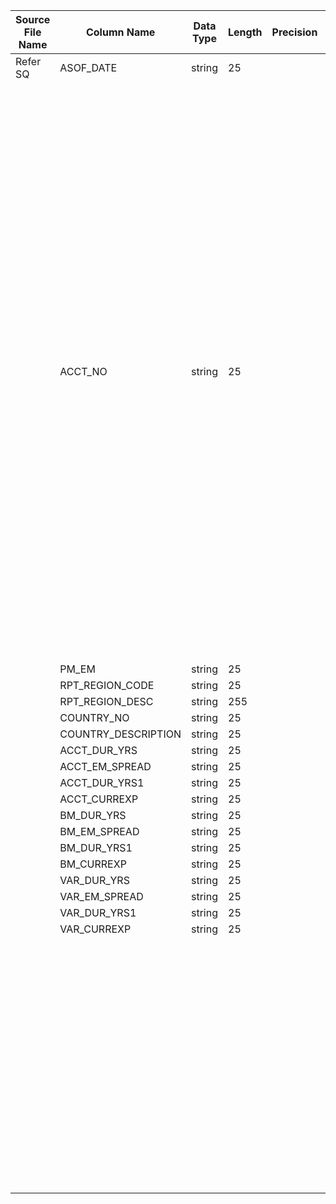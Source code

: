 |	Source File Name	|	Column Name	|	Data Type	|	Length	|	Precision	|	Nullable	|	PK	|	BK	|		|		|		|		|	Target Table Name	|	Column Name	|	Data Type	|	Length	|	Nullable	|	PK	|
|	---	|	---	|	---	|	---	|	---	|	---	|	---	|	---	|	---	|	---	|	---	|	---	|	---	|	---	|	---	|	---	|	---	|	---	|
|	Refer SQ	|	ASOF_DATE	|	string	|	25	|		|		|		|		|		|		|		|	If record already present then update the recpord	|		|		|		|		|		|		|
|		|	ACCT_NO	|	string	|	25	|		|		|		|		|		|	"//:LKP.LKP_FND_COMPST_KEY(ACCT_NO)<br><br>Tabke Name:HDM.PIMCO_ACCOUNT_REFERENCE<br>Condition: PMC_ACCT_NBR = PMC_ACCT_NBR_IN<br>output COlumn: FUND_COMPST_KEY<br><br>//:LKP.LKP_PMC_REG_KEY(TO_INTEGER(RPT_REGION_CODE),<br>TO_INTEGER( COUNTRY_NO))<br><br>Override Query : SELECT PIMCO_REGION.PMC_REG_KEY AS PMC_REG_KEY,<br>         NVL(PIMCO_REGION.REG_CD,0)    AS REG_CD,<br>         NVL(PIMCO_REGION.CRTY_ID,0)   AS CRTY_ID<br>    FROM HDM.PIMCO_REGION<br>   WHERE     PIMCO_REGION.CURR_ROW_FLG = 'Y'<br>GROUP BY PIMCO_REGION.PMC_REG_KEY, PIMCO_REGION.REG_CD, PIMCO_REGION.CRTY_ID<br>Condition:  REG_CD = REG_CD_IN AND CRTY_ID = CRTY_ID_IN<br>output COlumn: PMC_REG_KEY<br><br><br>//:LKP.LKP_DAY_KEY(TO_DATE(ASOF_DATE,'MM/DD/YYYY'))<br><br>Table Name : HDM.CALENDAR<br>Condition: CAL_DAY = CAL_DAY_in<br>Ouput Column: DAY_KEY"	|	"Override Query : SELECT HDM.PIMCO_COUNTRY_BREAKOUT.CRTY_BRK_OUT_KEY as CRTY_BRK_OUT_KEY, HDM.PIMCO_COUNTRY_BREAKOUT.ACCT_EXT_DUR_YR as ACCT_EXT_DUR_YR, HDM.PIMCO_COUNTRY_BREAKOUT.ACCT_EXT_EM_SPRD as ACCT_EXT_EM_SPRD, HDM.PIMCO_COUNTRY_BREAKOUT.ACCT_LOC_DUR_YR as ACCT_LOC_DUR_YR, HDM.PIMCO_COUNTRY_BREAKOUT.ACCT_CURR_EXPSR as ACCT_CURR_EXPSR, HDM.PIMCO_COUNTRY_BREAKOUT.BMK_EXT_DUR_YR as BMK_EXT_DUR_YR, HDM.PIMCO_COUNTRY_BREAKOUT.BMK_EXT_EM_SPRD as BMK_EXT_EM_SPRD, HDM.PIMCO_COUNTRY_BREAKOUT.BMK_LOC_DUR_YR as BMK_LOC_DUR_YR, HDM.PIMCO_COUNTRY_BREAKOUT.BMK_CURR_EXPSR as BMK_CURR_EXPSR, HDM.PIMCO_COUNTRY_BREAKOUT.VAR_EXT_DUR_YR as VAR_EXT_DUR_YR, HDM.PIMCO_COUNTRY_BREAKOUT.VAR_EXT_EM_SPRD as VAR_EXT_EM_SPRD, HDM.PIMCO_COUNTRY_BREAKOUT.VAR_LOC_DUR_YR as VAR_LOC_DUR_YR, HDM.PIMCO_COUNTRY_BREAKOUT.VAR_CURR_EXPSR as VAR_CURR_EXPSR, HDM.PIMCO_COUNTRY_BREAKOUT.CURR_ROW_FLG as CURR_ROW_FLG, HDM.PIMCO_COUNTRY_BREAKOUT.ROW_STRT_DTTM as ROW_STRT_DTTM, HDM.PIMCO_COUNTRY_BREAKOUT.FUND_COMPST_KEY as FUND_COMPST_KEY, HDM.PIMCO_COUNTRY_BREAKOUT.PMC_REG_KEY as PMC_REG_KEY, HDM.PIMCO_COUNTRY_BREAKOUT.DAY_KEY as DAY_KEY FROM HDM.PIMCO_COUNTRY_BREAKOUT<br>WHERE HDM.PIMCO_COUNTRY_BREAKOUT.CURR_ROW_FLG = 'Y'<br><br>COndition: FUND_COMPST_KEY = FUND_COMPST_KEY_in AND PMC_REG_KEY = PMC_REG_KEY_in AND DAY_KEY = DAY_KEY_in<br><br>Output COlumn: CRTY_BRK_OUT_KEY"	|	If record already present then update the recpord	|	PIMCO_COUNTRY_BREAKOUT	|	CRTY_BRK_OUT_KEY	|	"number(p,s)"	|	10	|		|		|
|		|	PM_EM	|	string	|	25	|		|		|		|		|		|	as per aboe lookup	|		|		|	PIMCO_COUNTRY_BREAKOUT	|	FUND_COMPST_KEY	|	"number(p,s)"	|	10	|		|		|
|		|	RPT_REGION_CODE	|	string	|	25	|		|		|		|		|		|	as per aboe lookup	|		|		|	PIMCO_COUNTRY_BREAKOUT	|	PMC_REG_KEY	|	"number(p,s)"	|	10	|		|		|
|		|	RPT_REGION_DESC	|	string	|	255	|		|		|		|		|		|	as per aboe lookup	|		|		|	PIMCO_COUNTRY_BREAKOUT	|	DAY_KEY	|	"number(p,s)"	|	10	|		|		|
|		|	COUNTRY_NO	|	string	|	25	|		|		|		|		|	TO_DECIMAL(ACCT_DUR_YRS_in)	|		|		|	TO_DECIMAL(ACCT_DUR_YRS_in)	|	PIMCO_COUNTRY_BREAKOUT	|	ACCT_EXT_DUR_YR	|	number	|	15	|		|		|
|		|	COUNTRY_DESCRIPTION	|	string	|	25	|		|		|		|		|	TO_DECIMAL(ACCT_EM_SPREAD_in)	|		|		|	TO_DECIMAL(ACCT_EM_SPREAD_in)	|	PIMCO_COUNTRY_BREAKOUT	|	ACCT_EXT_EM_SPRD	|	number	|	15	|		|		|
|		|	ACCT_DUR_YRS	|	string	|	25	|		|		|		|		|	TO_DECIMAL(ACCT_DUR_YRS1_in)	|		|		|	TO_DECIMAL(ACCT_DUR_YRS1_in)	|	PIMCO_COUNTRY_BREAKOUT	|	ACCT_LOC_DUR_YR	|	number	|	15	|		|		|
|		|	ACCT_EM_SPREAD	|	string	|	25	|		|		|		|		|	TO_DECIMAL(ACCT_CURREXP_in)/100	|		|		|	TO_DECIMAL(ACCT_CURREXP_in)/100	|	PIMCO_COUNTRY_BREAKOUT	|	ACCT_CURR_EXPSR	|	number	|	15	|		|		|
|		|	ACCT_DUR_YRS1	|	string	|	25	|		|		|		|		|	TO_DECIMAL(BM_DUR_YRS_in)	|		|		|	TO_DECIMAL(BM_DUR_YRS_in)	|	PIMCO_COUNTRY_BREAKOUT	|	BMK_EXT_DUR_YR	|	number	|	15	|		|		|
|		|	ACCT_CURREXP	|	string	|	25	|		|		|		|		|	TO_DECIMAL(BM_EM_SPREAD_in)	|		|		|	TO_DECIMAL(BM_EM_SPREAD_in)	|	PIMCO_COUNTRY_BREAKOUT	|	BMK_EXT_EM_SPRD	|	number	|	15	|		|		|
|		|	BM_DUR_YRS	|	string	|	25	|		|		|		|		|	TO_DECIMAL(BM_DUR_YRS1_in)	|		|		|	TO_DECIMAL(BM_DUR_YRS1_in)	|	PIMCO_COUNTRY_BREAKOUT	|	BMK_LOC_DUR_YR	|	number	|	15	|		|		|
|		|	BM_EM_SPREAD	|	string	|	25	|		|		|		|		|	TO_DECIMAL(BM_CURREXP_in)/100	|		|		|	TO_DECIMAL(BM_CURREXP_in)/100	|	PIMCO_COUNTRY_BREAKOUT	|	BMK_CURR_EXPSR	|	number	|	15	|		|		|
|		|	BM_DUR_YRS1	|	string	|	25	|		|		|		|		|	TO_DECIMAL(VAR_DUR_YRS_in)	|		|		|	TO_DECIMAL(VAR_DUR_YRS_in)	|	PIMCO_COUNTRY_BREAKOUT	|	VAR_EXT_DUR_YR	|	number	|	15	|		|		|
|		|	BM_CURREXP	|	string	|	25	|		|		|		|		|	TO_DECIMAL(VAR_EM_SPREAD_in)	|		|		|	TO_DECIMAL(VAR_EM_SPREAD_in)	|	PIMCO_COUNTRY_BREAKOUT	|	VAR_EXT_EM_SPRD	|	number	|	15	|		|		|
|		|	VAR_DUR_YRS	|	string	|	25	|		|		|		|		|	TO_DECIMAL(VAR_DUR_YRS1_in)	|		|		|	TO_DECIMAL(VAR_DUR_YRS1_in)	|	PIMCO_COUNTRY_BREAKOUT	|	VAR_LOC_DUR_YR	|	number	|	15	|		|		|
|		|	VAR_EM_SPREAD	|	string	|	25	|		|		|		|		|	TO_DECIMAL(VAR_CURREXP_in)/100	|		|		|	TO_DECIMAL(VAR_CURREXP_in)/100	|	PIMCO_COUNTRY_BREAKOUT	|	VAR_CURR_EXPSR	|	number	|	15	|		|		|
|		|	VAR_DUR_YRS1	|	string	|	25	|		|		|		|		|	Y'	|		|		|	Y'	|	PIMCO_COUNTRY_BREAKOUT	|	CURR_ROW_FLG	|	nvarchar2	|	1	|		|		|
|		|	VAR_CURREXP	|	string	|	25	|		|		|		|		|	SYSDATE	|		|		|	SYSDATE	|	PIMCO_COUNTRY_BREAKOUT	|	ROW_STRT_DTTM	|	date	|	19	|		|		|
|		|		|		|		|		|		|		|		|		|		|		|		|	PIMCO_COUNTRY_BREAKOUT	|	ROW_STOP_DTTM	|	date	|	19	|		|		|
|		|		|		|		|		|		|		|		|		|		|		|		|	PIMCO_COUNTRY_BREAKOUT	|	ETL_LOAD_CYC_KEY	|	"number(p,s)"	|	10	|		|		|
|		|		|		|		|		|		|		|		|		|		|		|		|	PIMCO_COUNTRY_BREAKOUT	|	SRC_SYS_ID	|	number	|	15	|		|		|
|		|		|		|		|		|		|		|		|		|		|		|		|		|		|		|		|		|		|
|		|		|		|		|		|		|		|		|		|		|		|		|		|		|		|		|		|		|
|		|		|		|		|		|		|		|		|		|		|		|		|		|		|		|		|		|		|
|		|		|		|		|		|		|		|		|		|		|		|		|		|		|		|		|		|		|
|		|		|		|		|		|		|		|		|		|		|		|		|		|		|		|		|		|		|
|		|		|		|		|		|		|		|		|		|		|		|		|		|		|		|		|		|		|
|		|		|		|		|		|		|		|		|		|		|		|		|		|		|		|		|		|		|
|		|		|		|		|		|		|		|		|		|		|		|		|		|		|		|		|		|		|
|		|		|		|		|		|		|		|		|		|		|		|		|		|		|		|		|		|		|
|		|		|		|		|		|		|		|		|		|		|		|		|		|		|		|		|		|		|
|		|		|		|		|		|		|		|		|		|		|		|		|		|		|		|		|		|		|
|		|		|		|		|		|		|		|		|		|		|		|		|		|		|		|		|		|		|
|		|		|		|		|		|		|		|		|		|		|		|		|		|		|		|		|		|		|
|		|		|		|		|		|		|		|		|		|		|		|		|		|		|		|		|		|		|
|		|		|		|		|		|		|		|		|		|		|		|		|		|		|		|		|		|		|
|		|		|		|		|		|		|		|		|		|		|		|		|		|		|		|		|		|		|
|		|		|		|		|		|		|		|		|		|		|		|		|		|		|		|		|		|		|
|		|		|		|		|		|		|		|		|		|		|		|		|		|		|		|		|		|		|
|		|		|		|		|		|		|		|		|		|		|		|		|		|		|		|		|		|		|
|		|		|		|		|		|		|		|		|		|		|		|		|		|		|		|		|		|		|
|		|		|		|		|		|		|		|		|		|		|		|		|		|		|		|		|		|		|
|		|		|		|		|		|		|		|		|		|		|		|		|		|		|		|		|		|		|
|		|		|		|		|		|		|		|		|		|		|		|		|		|		|		|		|		|		|
|		|		|		|		|		|		|		|		|		|		|		|		|		|		|		|		|		|		|
|		|		|		|		|		|		|		|		|		|		|		|		|		|		|		|		|		|		|
|		|		|		|		|		|		|		|		|		|		|		|		|		|		|		|		|		|		|
|		|		|		|		|		|		|		|		|		|		|		|		|		|		|		|		|		|		|
|		|		|		|		|		|		|		|		|		|		|		|		|		|		|		|		|		|		|
|		|		|		|		|		|		|		|		|		|		|		|		|		|		|		|		|		|		|
|		|		|		|		|		|		|		|		|		|		|		|		|		|		|		|		|		|		|
|		|		|		|		|		|		|		|		|		|		|		|		|		|		|		|		|		|		|
|		|		|		|		|		|		|		|		|		|		|		|		|		|		|		|		|		|		|
|		|		|		|		|		|		|		|		|		|		|		|		|		|		|		|		|		|		|
|		|		|		|		|		|		|		|		|		|		|		|		|		|		|		|		|		|		|
|		|		|		|		|		|		|		|		|		|		|		|		|		|		|		|		|		|		|
|		|		|		|		|		|		|		|		|		|		|		|		|		|		|		|		|		|		|
|		|		|		|		|		|		|		|		|		|		|		|		|		|		|		|		|		|		|
|		|		|		|		|		|		|		|		|		|		|		|		|		|		|		|		|		|		|
|		|		|		|		|		|		|		|		|		|		|		|		|		|		|		|		|		|		|
|		|		|		|		|		|		|		|		|		|		|		|		|		|		|		|		|		|		|
|		|		|		|		|		|		|		|		|		|		|		|		|		|		|		|		|		|		|
|		|		|		|		|		|		|		|		|		|		|		|		|		|		|		|		|		|		|
|		|		|		|		|		|		|		|		|		|		|		|		|		|		|		|		|		|		|
|		|		|		|		|		|		|		|		|		|		|		|		|		|		|		|		|		|		|
|		|		|		|		|		|		|		|		|		|		|		|		|		|		|		|		|		|		|
|		|		|		|		|		|		|		|		|		|		|		|		|		|		|		|		|		|		|
|		|		|		|		|		|		|		|		|		|		|		|		|		|		|		|		|		|		|
|		|		|		|		|		|		|		|		|		|		|		|		|		|		|		|		|		|		|
|		|		|		|		|		|		|		|		|		|		|		|		|		|		|		|		|		|		|
|		|		|		|		|		|		|		|		|		|		|		|		|		|		|		|		|		|		|
|		|		|		|		|		|		|		|		|		|		|		|		|		|		|		|		|		|		|
|		|		|		|		|		|		|		|		|		|		|		|		|		|		|		|		|		|		|
|		|		|		|		|		|		|		|		|		|		|		|		|		|		|		|		|		|		|
|		|		|		|		|		|		|		|		|		|		|		|		|		|		|		|		|		|		|
|		|		|		|		|		|		|		|		|		|		|		|		|		|		|		|		|		|		|
